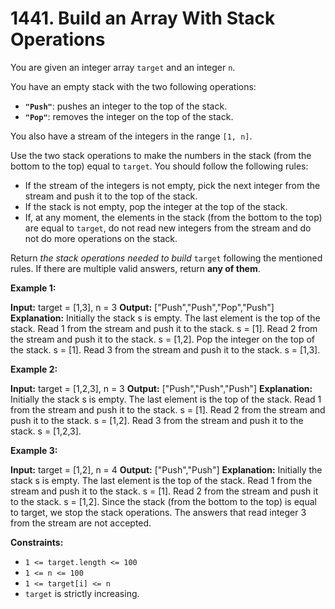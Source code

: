 # 1441. Build an Array With Stack Operations 

You are given an integer array `target` and an integer `n`.

You have an empty stack with the two following operations:

- **`"Push"`**: pushes an integer to the top of the stack.
- **`"Pop"`**: removes the integer on the top of the stack.

You also have a stream of the integers in the range `[1, n]`.

Use the two stack operations to make the numbers in the stack (from the bottom to the top) equal to `target`. You should follow the following rules:

- If the stream of the integers is not empty, pick the next integer from the stream and push it to the top of the stack.
- If the stack is not empty, pop the integer at the top of the stack.
- If, at any moment, the elements in the stack (from the bottom to the top) are equal to `target`, do not read new integers from the stream and do not do more operations on the stack.

Return _the stack operations needed to build_ `target` following the mentioned rules. If there are multiple valid answers, return **any of them**.

**Example 1:**

**Input:** target = [1,3], n = 3
**Output:** ["Push","Push","Pop","Push"]
**Explanation:** Initially the stack s is empty. The last element is the top of the stack.
Read 1 from the stream and push it to the stack. s = [1].
Read 2 from the stream and push it to the stack. s = [1,2].
Pop the integer on the top of the stack. s = [1].
Read 3 from the stream and push it to the stack. s = [1,3].

**Example 2:**

**Input:** target = [1,2,3], n = 3
**Output:** ["Push","Push","Push"]
**Explanation:** Initially the stack s is empty. The last element is the top of the stack.
Read 1 from the stream and push it to the stack. s = [1].
Read 2 from the stream and push it to the stack. s = [1,2].
Read 3 from the stream and push it to the stack. s = [1,2,3].

**Example 3:**

**Input:** target = [1,2], n = 4
**Output:** ["Push","Push"]
**Explanation:** Initially the stack s is empty. The last element is the top of the stack.
Read 1 from the stream and push it to the stack. s = [1].
Read 2 from the stream and push it to the stack. s = [1,2].
Since the stack (from the bottom to the top) is equal to target, we stop the stack operations.
The answers that read integer 3 from the stream are not accepted.

**Constraints:**

- `1 <= target.length <= 100`
- `1 <= n <= 100`
- `1 <= target[i] <= n`
- `target` is strictly increasing.